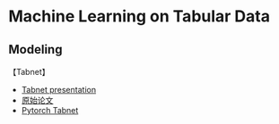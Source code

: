 # Machine Learning on Tabular Data

## Modeling

【Tabnet】
- [Tabnet presentation](https://www.slideshare.net/SebastienFischman/tab-netpresentation/SebastienFischman/tab-netpresentation)
- [原始论文](https://arxiv.org/pdf/1908.07442.pdf)
- [Pytorch Tabnet](https://github.com/dreamquark-ai/tabnet)

